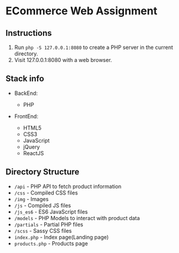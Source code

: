# ECommerce Web Assignment


## Instructions
1. Run `php -S 127.0.0.1:8080` to create a PHP server in the current directory.
2. Visit 127.0.0.1:8080 with a web browser.


## Stack info

* BackEnd: 
  - PHP

* FrontEnd:
  - HTML5
  - CSS3
  - JavaScript
  - jQuery
  - ReactJS


## Directory Structure
* `/api`      - PHP API to fetch product information
* `/css`      - Compiled CSS files
* `/img`      - Images
* `/js`       - Compiled JS files
* `/js_es6`   - ES6 JavaScript files
* `/models`   - PHP Models to interact with product data
* `/partials` - Partial PHP files
* `/scss`     - Sassy CSS files
* `index.php` - Index page(Landing page)
* `products.php` - Products page
